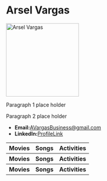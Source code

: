 <!DOCTYPE html>
<html lang="en-us">
<head>
  <meta charset="UTF-8">
  <title>Activity 1: Basic HTML Bio</title>
</head>

<body>

  <h1>Arsel Vargas</h1>

  <img style="height: 200px;" src="../RevengeOfTheNerds.jpg" alt="Arsel Vargas">

  <p>Paragraph 1 place holder</p>
  <p>Paragraph 2 place holder</p>

  <ul>
    <li><strong>Email:</strong><a href="#">AVargasBusiness@gmail.com</a></li>
    <li><strong>LinkedIn:</strong><a href="#">ProfileLink</a></li>
  </ul>

  <table>
    <tr>
      <th>Movies</th>
      <th>Songs</th>
      <th>Activities</th>
    </tr>
    <tr>
      <th>Movies</th>
      <th>Songs</th>
      <th>Activities</th>
    </tr>
    <tr>
      <th>Movies</th>
      <th>Songs</th>
      <th>Activities</th>
    </tr>
  </table>

</body>

</html>
